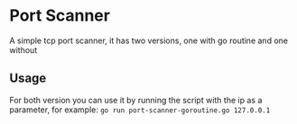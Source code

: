 # Port Scanner
A simple tcp port scanner, it has two versions, one with go routine and one without

## Usage
For both version you can use it by running the script with the ip as a parameter, for example:
`go run port-scanner-goroutine.go 127.0.0.1`
